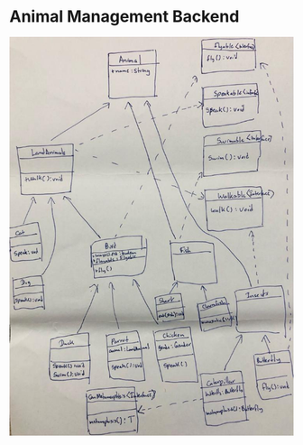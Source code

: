 # Animal Management Backend

![Class Digaram](https://github.com/Manojjanaka/backend/blob/main/class%20diagram.jpeg)

